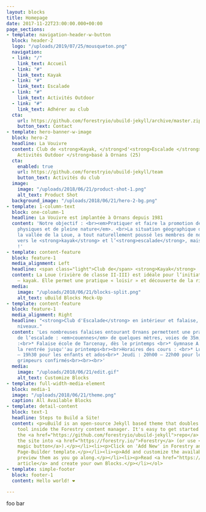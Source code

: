 ```yaml
---
layout: blocks
title: Homepage
date: 2017-11-22T23:00:00.000+00:00
page_sections:
- template: navigation-header-w-button
  block: header-2
  logo: "/uploads/2019/07/25/mousqueton.png"
  navigation:
  - link: "/"
    link_text: Accueil
  - link: "#"
    link_text: Kayak
  - link: "#"
    link_text: Escalade
  - link: "#"
    link_text: Activités Outdoor
  - link: "#"
    link_text: Adhérer au club
  cta:
    url: https://github.com/forestryio/ubuild-jekyll/archive/master.zip
    button_text: Contact
- template: hero-banner-w-image
  block: hero-2
  headline: La Vouivre
  content: Club de <strong>Kayak, </strong>d'<strong>Escalade </strong>et<strong>
    Activités Outdoor </strong>basé à Ornans (25)
  cta:
    enabled: true
    url: https://github.com/forestryio/ubuild-jekyll/team
    button_text: Activités du club
  image:
    image: "/uploads/2018/06/21/product-shot-1.png"
    alt_text: Product Shot
  background_image: "/uploads/2018/06/21/hero-2-bg.png"
- template: 1-column-text
  block: one-column-1
  headline: La Vouivre est implantée à Ornans depuis 1981
  content: 'Notre objectif : <br><em>Pratiquer et faire la promotion des activités
    physiques et de pleine nature</em>. <br>La situation géographique d’Ornans, dans
    la vallée de la Loue, a tout naturellement poussé les membres de notre association
    vers le <strong>kayak</strong> et l’<strong>escalade</strong>, mais pas seulement
    !'
- template: content-feature
  block: feature-1
  media_alignment: Left
  headline: <span class="light">Club de</span> <strong>Kayak</strong>
  content: La Loue (rivière de classe II-III) est idéale pour l’initiation au canoë
    – kayak. Elle permet une pratique « loisir » et découverte de la rivière.
  media:
    image: "/uploads/2018/06/21/blocks-split.png"
    alt_text: uBuild Blocks Mock-Up
- template: content-feature
  block: feature-1
  media_alignment: Right
  headline: "<strong>Club d'Escalade</strong> en intérieur et falaise, pour tous les
    niveaux."
  content: 'Les nombreuses falaises entourant Ornans permettent une pratique variée
    de l’escalade : <em>couennes</em> de quelques mètres, voies de 35m, grandes voies...<br><br>Lieux
    :<br>* Falaise école de Tarcenay, dès le printemps <br>* Gymnase A. Barbier, de
    la rentrée jusqu''au printemps<br><br>Horaires des cours : <br>* Lundi : 17h30
    – 19h30 pour les enfants et ados<br>* Jeudi : 20h00 – 22h00 pour les adultes et
    grimpeurs confirmés<br><br><br>'
  media:
    image: "/uploads/2018/06/21/edit.gif"
    alt_text: Customize Blocks
- template: full-width-media-element
  block: media-1
  image: "/uploads/2018/06/21/theme.png"
  caption: All Available Blocks
- template: detail-content
  block: text-1
  headline: Steps to Build a Site!
  content: <p>uBuild is an open-source Jekyll based theme that doubles as a builder
    tool inside the Forestry content manager. It's easy to get started!</p><ol><li><p>Fork
    the <a href="https://github.com/forestryio/ubuild-jekyll">repo</a> and import
    the site into <a href="https://forestry.io/">Forestry</a> (or use <a href="https://forestry.io/blog/ubuild-a-new-theme-for-static-sites-using-blocks#even-quicker-start">our
    magic button</a>).</p></li><li><p>Click on 'Add New' in Forestry and select the
    Page-Builder template.</p></li><li><p>Add and customize the available Blocks and
    preview them as you go along.</p></li><li><p>Read <a href="https://forestry.io/blog/ubuild-a-new-theme-for-static-sites-using-blocks/">our
    article</a> and create your own Blocks.</p></li></ol>
- template: simple-footer
  block: footer-1
  content: Hello world! ❤︎

---
```

foo bar